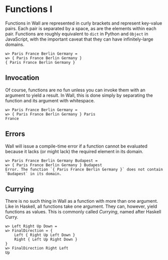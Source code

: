 # Functions I

Functions in Wall are represented in curly brackets and represent key-value pairs.  Each pair is separated by a space, as are the elements within each pair.  Functions are roughly equivalent to `dict` in Python and `Object` in JavaScript, with the important caveat that they can have infinitely-large domains.

```
w> Paris France Berlin Germany =
w> { Paris France Berlin Germany }
{ Paris France Berlin Germany }
```

## Invocation

Of course, functions are no fun unless you can invoke them with an argument to yield a result.  In Wall, this is done simply by separating the function and its argument with whitespace.

```
w> Paris France Berlin Germany =
w> { Paris France Berlin Germany } Paris
France
```

## Errors

Wall will issue a compile-time error if a function cannot be evaluated because it lacks (or might lack) the required element in its domain.

```
w> Paris France Berlin Germany Budapest =
w> { Paris France Berlin Germany } Budapest
Error. The function `{ Paris France Berlin Germany }` does not contain `Budapest` in its domain.
```

## Currying

There is no such thing in Wall as a function with more than one argument.  Like in Haskell, all functions take one argument.  They can, however, yield functions as values.  This is commonly called *Currying*, named after Haskell Curry.

```
w> Left Right Up Down =
w> FinalDirection = {
    Left { Right Up Left Down }
    Right { Left Up Right Down }
}
w> FinalDirection Right Left
Up
```
